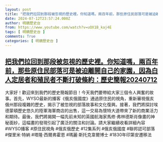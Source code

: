 ```yaml
---
layout: post
title: "把我們拉回到那段被忽視的歷史裡。你知道嗎，兩百年前，那些原住民部落可是被迫離開自己的家園，因為白人定居者和殖民者不斷打破條約：歷史簡報20240712"
date: 2024-07-12T23:57:24.000Z
author: 明鏡歷史台
from: https://www.youtube.com/watch?v=uOX1B_kaj4E
tags: [ 明鏡歷史台 ]
comments: True
categories: [ 明鏡歷史台 ]
---
```

<!--1720828644000-->
[把我們拉回到那段被忽視的歷史裡。你知道嗎，兩百年前，那些原住民部落可是被迫離開自己的家園，因為白人定居者和殖民者不斷打破條約：歷史簡報20240712](https://www.youtube.com/watch?v=uOX1B_kaj4E)
------

<div>
大家好！歡迎來到我們的歷史簡報節目！今天我們要帶給大家三個令人興奮的故事。首先，WYSO最新的播客《俄亥俄國度》通過原住民的視角，重新審視俄亥俄州那段複雜的歷史，揭示了被忽視的部落故事和文化復興。接著，我們將探討埃德蒙頓歷史悠久的陸軍海軍商店的出售，這一交易為懷特大道帶來了新的商業活力和期待。最後，我們將揭開一幅先前未知的英國航海家馬修·弗林德斯肖像畫的神秘面紗，這幅畫的發現引起了廣泛的關注和討論。請大家繼續收看詳細內容#WYSO播客 #原住民視角 #俄亥俄歷史 #12集系列 #俄亥俄國度 #聯邦認可部落 #傑里米·特納 #塔隆·西爾弗霍恩 #瑪麗·斯托克韋爾博士 #1830年印第安遷移法
</div>
